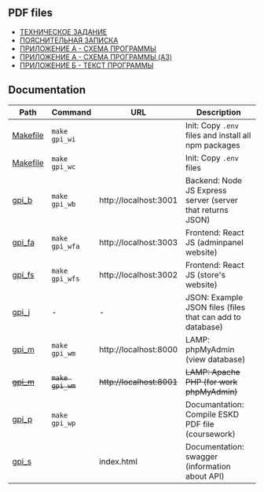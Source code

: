 ## PDF files

- [ТЕХНИЧЕСКОЕ ЗАДАНИЕ](https://github.com/Pavel-Innokentevich-Galanin/gpi_4coursework/raw/pdf/gpi_4coursework_tz.pdf)
- [ПОЯСНИТЕЛЬНАЯ ЗАПИСКА](https://github.com/Pavel-Innokentevich-Galanin/gpi_4coursework/raw/pdf/gpi_4coursework_pz.pdf)
- [ПРИЛОЖЕНИЕ А - СХЕМА ПРОГРАММЫ](https://github.com/Pavel-Innokentevich-Galanin/gpi_4coursework/raw/pdf/gpi_4coursework_a.pdf)
- [ПРИЛОЖЕНИЕ А - СХЕМА ПРОГРАММЫ (A3)](https://github.com/Pavel-Innokentevich-Galanin/gpi_4coursework/raw/pdf/gpi_4coursework_a_programPlan.pdf)
- [ПРИЛОЖЕНИЕ Б - ТЕКСТ ПРОГРАММЫ](https://github.com/Pavel-Innokentevich-Galanin/gpi_4coursework/raw/pdf/gpi_4coursework_b.pdf)

## Documentation

| Path                 | Command         | URL                     | Description                                                |
| -------------------- | --------------- | ----------------------- | ---------------------------------------------------------- |
| [Makefile](Makefile) | `make gpi_wi`   |                         | Init: Copy `.env` files and install all npm packages       |
| [Makefile](Makefile) | `make gpi_wc`   |                         | Init: Copy `.env` files                                    |
| [gpi_b](gpi_b)       | `make gpi_wb`   | http://localhost:3001   | Backend: Node JS Express server (server that returns JSON) |
| [gpi_fa](gpi_fa)     | `make gpi_wfa`  | http://localhost:3003   | Frontend: React JS (adminpanel website)                    |
| [gpi_fs](gpi_fs)     | `make gpi_wfs`  | http://localhost:3002   | Frontend: React JS (store's website)                       |
| [gpi_j](gpi_j)       | -               | -                       | JSON: Example JSON files (files that can add to database)  |
| [gpi_m](gpi_m)       | `make gpi_wm`   | http://localhost:8000   | LAMP: phpMyAdmin (view database)                           |
| ~~[gpi_m](gpi_m)~~   |~~`make gpi_wm`~~|~~http://localhost:8001~~| ~~LAMP: Apache PHP (for work phpMyAdmin)~~                 |
| [gpi_p](gpi_p)       | `make gpi_wp`   |                         | Documantation: Compile ESKD PDF file (coursework)          |
| [gpi_s](gpi_s)       |                 | index.html              | Documentation: swagger (information about API)             |
